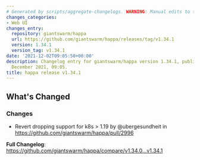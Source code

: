 ```yaml
---
# Generated by scripts/aggregate-changelogs. WARNING: Manual edits to this files will be overwritten.
changes_categories:
- Web UI
changes_entry:
  repository: giantswarm/happa
  url: https://github.com/giantswarm/happa/releases/tag/v1.34.1
  version: 1.34.1
  version_tag: v1.34.1
date: '2021-12-02T09:05:50+00:00'
description: Changelog entry for giantswarm/happa version 1.34.1, published on 02
  December 2021, 09:05.
title: happa release v1.34.1
---
```


<!-- Release notes generated using configuration in .github/release.yml at master -->

## What's Changed
### Changes
* Revert dropping support for k8s > 1.19 by @ubergesundheit in https://github.com/giantswarm/happa/pull/2996


**Full Changelog**: https://github.com/giantswarm/happa/compare/v1.34.0...v1.34.1
